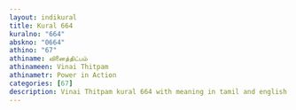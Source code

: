 ```yaml
---
layout: indikural
title: Kural 664
kuralno: "664"
abskno: "0664"
athino: "67"
athiname: வினைத்திட்பம்
athinameen: Vinai Thitpam
athinametr: Power in Action
categories: [67]
description: Vinai Thitpam kural 664 with meaning in tamil and english 
---
```



